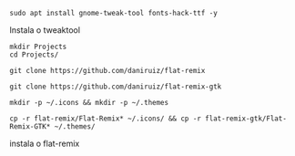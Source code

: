 ```
sudo apt install gnome-tweak-tool fonts-hack-ttf -y
```
Instala o tweaktool

```
mkdir Projects
cd Projects/
```

```
git clone https://github.com/daniruiz/flat-remix
```

```
git clone https://github.com/daniruiz/flat-remix-gtk
```

```
mkdir -p ~/.icons && mkdir -p ~/.themes
```

```
cp -r flat-remix/Flat-Remix* ~/.icons/ && cp -r flat-remix-gtk/Flat-Remix-GTK* ~/.themes/
```
instala o flat-remix
